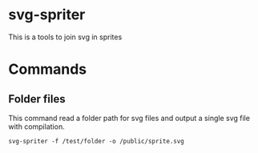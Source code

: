 # svg-spriter
This is a tools to join svg in sprites

# Commands 

## Folder files

This command read a folder path for svg files and output a single svg file with compilation.

```
svg-spriter -f /test/folder -o /public/sprite.svg
```